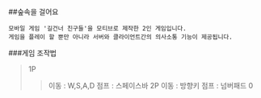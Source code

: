 ##숲속을 걸어요
```
모바일 게임 '길건너 친구들'을 모티브로 제작한 2인 게임입니다.
게임을 플레이 할 뿐만 아니라 서버와 클라이언트간의 의사소통 기능이 제공됩니다.
```
###게임 조작법
>1P
>>이동 : W,S,A,D
>>점프 : 스페이스바
>2P
>>이동 : 방향키
>>점프 : 넘버패드 0
